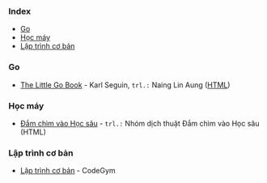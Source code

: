 ### Index

* [Go](#golang)
* [Học máy](#machine-learning)
* [Lập trình cơ bản](#lap-trinh-co-ban)


### <a id="golang"></a>Go

* [The Little Go Book](https://github.com/nainglinaung/the-little-go-book) - Karl Seguin, `trl.:` Naing Lin Aung ([HTML](https://github.com/quangnh89/the-little-go-book/blob/master/vi/go.md))


### <a id="machine-learning"></a>Học máy

* [Đắm chìm vào Học sâu](https://d2l.aivivn.com) - `trl.:` Nhóm dịch thuật Đắm chìm vào Học sâu (HTML)


### <a id="lap-trinh-co-ban"></a>Lập trình cơ bản

* [Lập trình cơ bản](https://thuviensach.vn/pdf/viewer.php?id=2d14c5) - CodeGym
